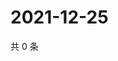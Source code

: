 # 2021-12-25

共 0 条

<!-- BEGIN WEIBO -->
<!-- 最后更新时间 Sat Dec 25 2021 01:21:59 GMT+0800 (China Standard Time) -->

<!-- END WEIBO -->
